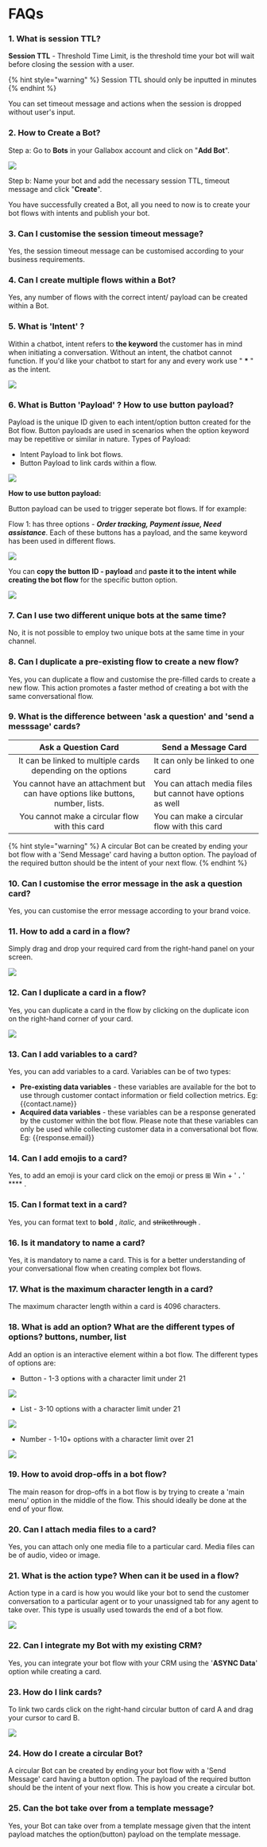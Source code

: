 # FAQs

### 1. What is session TTL?

**Session TTL** - Threshold Time Limit, is the threshold time your bot will wait before closing the session with a user.&#x20;

{% hint style="warning" %}
Session TTL should only be inputted in minutes&#x20;
{% endhint %}

You can set timeout message and actions when the session is dropped without user's input.

### 2. How to Create a Bot?

Step a: Go to **Bots** in your Gallabox account and click on "**Add Bot**".

![](<../../.gitbook/assets/add bot.PNG>)

Step b: Name your bot and add the necessary session TTL, timeout message and click "**Create**".

You have successfully created a Bot, all you need to now is to create your bot flows with intents and publish your bot.

### 3. Can I customise the session timeout message?

Yes, the session timeout message can be customised according to your business requirements.

### 4. Can I create multiple flows within a Bot?

Yes, any number of flows with the correct intent/ payload can be created within a Bot.

### 5. What is 'Intent' ?

Within a chatbot, intent refers to **the keyword** the customer has in mind when initiating a conversation. Without an intent, the chatbot cannot function. If you'd like your chatbot to start for any and every work use " **\*** " as the intent.

![](../../.gitbook/assets/intent.PNG)

### 6. What is Button 'Payload' ? How to use button payload?&#x20;

Payload is the unique ID given to each intent/option button created for the Bot flow. Button payloads are used in scenarios when the option keyword may be repetitive or similar in nature. Types of Payload:

* Intent Payload to link bot flows.
* Button Payload to link cards within a flow.

![](../../.gitbook/assets/payload.PNG)

**How to use button payload:**&#x20;

Button payload can be used to trigger seperate bot flows. If for example:&#x20;

Flow 1: has three options - _**Order tracking, Payment issue, Need assistance**_. Each of these buttons has a payload, and the same keyword has been used in different flows.&#x20;

![](../../.gitbook/assets/button.PNG)

You can **copy the button ID - payload** and **paste it to the intent** **while creating the bot flow** for the specific button option.&#x20;

![](../../.gitbook/assets/button1.PNG)

### 7. Can I use two different unique bots at the same time?

No, it is not possible to employ two unique bots at the same time in your channel.

### &#x20;8. Can I duplicate a pre-existing flow to create a new flow?

Yes, you can duplicate a flow and customise the pre-filled cards to create a new flow. This action promotes a faster method of creating a bot with the same conversational flow.

### 9. What is the difference between 'ask a question' and 'send a messsage' cards?

|                               Ask a Question Card                               | Send a Message Card                                        |
| :-----------------------------------------------------------------------------: | ---------------------------------------------------------- |
|           It can be linked to multiple cards depending on the options           | It can only be linked to one card                          |
| You cannot have an attachment but can have options like buttons, number, lists. | You can attach media files but cannot have options as well |
|                  You cannot make a circular flow with this card                 | You can make a circular flow with this card                |

{% hint style="warning" %}
A circular Bot can be created by ending your bot flow with a 'Send Message' card having a button option. The payload of the required button should be the intent of your next flow.&#x20;
{% endhint %}

### 10. Can I customise the error message in the ask a question card?

Yes, you can customise the error message according to your brand voice.

### 11. How to add a card in a flow?

Simply drag and drop your required card from the right-hand panel on your screen.&#x20;

![](<../../.gitbook/assets/drag,drop card.gif>)

### 12. Can I duplicate a card in a flow?

Yes, you can duplicate a card in the flow by clicking on the duplicate icon on the right-hand corner of your card.

![](../../.gitbook/assets/duplicate.gif)

### 13. Can I add variables to a card?

Yes, you can add variables to a card. Variables can be of two types:

* **Pre-existing data variables** - these variables are available for the bot to use through customer contact information or field collection metrics. Eg: \{{contact.name\}}
* **Acquired data variables** - these variables can be a response generated by the customer within the bot flow. Please note that these variables can only be used while collecting customer data in a conversational bot flow. Eg: \{{response.email\}}&#x20;

### 14. Can I add emojis to a card?

Yes, to add an emoji is your card click on the emoji or press ⊞ Win + ' **.** ' **** .

### 15. Can I format text in a card?

Yes, you can format text to **bold** , _italic,_ and ~~strikethrough~~ .

### 16. Is it mandatory to name a card?

Yes, it is mandatory to name a card. This is for a better understanding of your conversational flow when creating complex bot flows.

### 17. What is the maximum character length in a card?

The maximum character length within a card is 4096 characters.

### 18. What is add an option? What are the different types of options? buttons, number, list

Add an option is an interactive element within a bot flow. The different types of options are:&#x20;

* Button - 1-3 options with a character limit under 21

![](<../../.gitbook/assets/button (1).PNG>)

* List - 3-10 options with a character limit under 21

![](../../.gitbook/assets/list.PNG)

* Number -  1-10+ options with a character limit over 21

![](../../.gitbook/assets/number.PNG)

### 19. How to avoid drop-offs in a bot flow?

The main reason for drop-offs in a bot flow is by trying to create a 'main menu' option in the middle of the flow. This should ideally be done at the end of your flow.

### 20. Can I attach media files to a card?

Yes, you can attach only one media file to a particular card. Media files can be of audio, video or image.

### 21. What is the action type? When can it be used in a flow?

Action type in a card is how you would like your bot to send the customer conversation to a particular agent or to your unassigned tab for any agent to take over. This type is usually used towards the end of a bot flow.

![](<../../.gitbook/assets/Action type.png>)

### 22. Can I integrate my Bot with my existing CRM?

Yes, you can integrate your bot flow with your CRM using the '**ASYNC Data**' option while creating a card.

### 23. How do I link cards?

To link two cards click on the right-hand circular button of card A and drag your cursor to card B.&#x20;

![](<../../.gitbook/assets/link cards.gif>)

### 24. How do I create a circular Bot?

A circular Bot can be created by ending your bot flow with a 'Send Message' card having a button option. The payload of the required button should be the intent of your next flow. This is how you create a circular bot.

### 25. Can the bot take over from a template message?

Yes, your Bot can take over from a template message given that the intent payload matches the option(button) payload on the template message.

